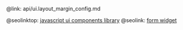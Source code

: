@link: api/ui.layout_margin_config.md

@seolinktop: [javascript ui components library](https://webix.com)
@seolink: [form widget](https://webix.com/widget/form/)